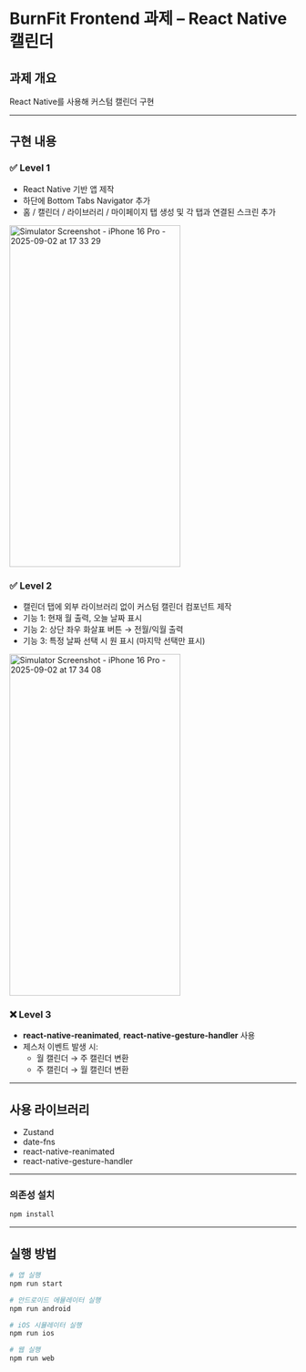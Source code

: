 # BurnFit Frontend 과제 – React Native 캘린더

## 과제 개요
React Native를 사용해 커스텀 캘린더 구현

---

## 구현 내용

### ✅ Level 1
- React Native 기반 앱 제작
- 하단에 Bottom Tabs Navigator 추가
- 홈 / 캘린더 / 라이브러리 / 마이페이지 탭 생성 및 각 탭과 연결된 스크린 추가

<img width="300" height="600" alt="Simulator Screenshot - iPhone 16 Pro - 2025-09-02 at 17 33 29" src="https://github.com/user-attachments/assets/ce633801-5e78-43ff-bee5-d6730aac4980" />


### ✅ Level 2
- 캘린더 탭에 외부 라이브러리 없이 커스텀 캘린더 컴포넌트 제작
- 기능 1: 현재 월 출력, 오늘 날짜 표시
- 기능 2: 상단 좌우 화살표 버튼 → 전월/익월 출력
- 기능 3: 특정 날짜 선택 시 원 표시 (마지막 선택만 표시)

<img width="300" height="600" alt="Simulator Screenshot - iPhone 16 Pro - 2025-09-02 at 17 34 08" src="https://github.com/user-attachments/assets/d3c16151-eb70-41a5-a7a0-5de5f7b5eed7" />


### ❌ Level 3
- **react-native-reanimated**, **react-native-gesture-handler** 사용
- 제스처 이벤트 발생 시:
  - 월 캘린더 → 주 캘린더 변환
  - 주 캘린더 → 월 캘린더 변환

---

## 사용 라이브러리
- Zustand
- date-fns
- react-native-reanimated
- react-native-gesture-handler

---

### 의존성 설치
```bash
npm install
```

---

## 실행 방법
```bash
# 앱 실행
npm run start

# 안드로이드 에뮬레이터 실행
npm run android

# iOS 시뮬레이터 실행
npm run ios

# 웹 실행
npm run web

```
